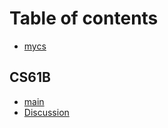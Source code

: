 # Table of contents

* [mycs](README.md)

## CS61B

* [main](cs61b/main.md)
* [Discussion](cs61b/discussion.md)
